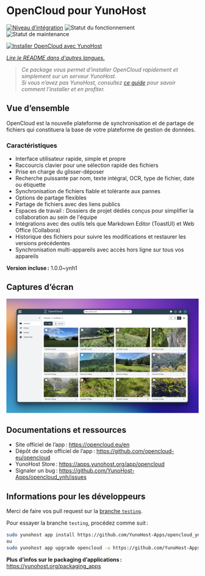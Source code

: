 <!--
Nota bene : ce README est automatiquement généré par <https://github.com/YunoHost/apps/tree/master/tools/readme_generator>
Il NE doit PAS être modifié à la main.
-->

# OpenCloud pour YunoHost

[![Niveau d’intégration](https://apps.yunohost.org/badge/integration/opencloud)](https://ci-apps.yunohost.org/ci/apps/opencloud/)
![Statut du fonctionnement](https://apps.yunohost.org/badge/state/opencloud)
![Statut de maintenance](https://apps.yunohost.org/badge/maintained/opencloud)

[![Installer OpenCloud avec YunoHost](https://install-app.yunohost.org/install-with-yunohost.svg)](https://install-app.yunohost.org/?app=opencloud)

*[Lire le README dans d'autres langues.](./ALL_README.md)*

> *Ce package vous permet d’installer OpenCloud rapidement et simplement sur un serveur YunoHost.*  
> *Si vous n’avez pas YunoHost, consultez [ce guide](https://yunohost.org/install) pour savoir comment l’installer et en profiter.*

## Vue d’ensemble

OpenCloud est la nouvelle plateforme de synchronisation et de partage de fichiers qui constituera la base de votre plateforme de gestion de données.

### Caractéristiques

- Interface utilisateur rapide, simple et propre
- Raccourcis clavier pour une sélection rapide des fichiers
- Prise en charge du glisser-déposer
- Recherche puissante par nom, texte intégral, OCR, type de fichier, date ou étiquette
- Synchronisation de fichiers fiable et tolérante aux pannes
- Options de partage flexibles
- Partage de fichiers avec des liens publics
- Espaces de travail : Dossiers de projet dédiés conçus pour simplifier la collaboration au sein de l'équipe
- Intégrations avec des outils tels que Markdown Editor (ToastUI) et Web Office (Collabora)
- Historique des fichiers pour suivre les modifications et restaurer les versions précédentes
- Synchronisation multi-appareils avec accès hors ligne sur tous vos appareils


**Version incluse :** 1.0.0~ynh1

## Captures d’écran

![Capture d’écran de OpenCloud](./doc/screenshots/screenshot.jpg)

## Documentations et ressources

- Site officiel de l’app : <https://opencloud.eu/en>
- Dépôt de code officiel de l’app : <https://github.com/opencloud-eu/opencloud>
- YunoHost Store : <https://apps.yunohost.org/app/opencloud>
- Signaler un bug : <https://github.com/YunoHost-Apps/opencloud_ynh/issues>

## Informations pour les développeurs

Merci de faire vos pull request sur la [branche `testing`](https://github.com/YunoHost-Apps/opencloud_ynh/tree/testing).

Pour essayer la branche `testing`, procédez comme suit :

```bash
sudo yunohost app install https://github.com/YunoHost-Apps/opencloud_ynh/tree/testing --debug
ou
sudo yunohost app upgrade opencloud -u https://github.com/YunoHost-Apps/opencloud_ynh/tree/testing --debug
```

**Plus d’infos sur le packaging d’applications :** <https://yunohost.org/packaging_apps>
